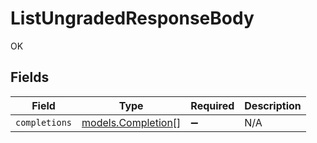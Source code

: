 # ListUngradedResponseBody

OK


## Fields

| Field                                          | Type                                           | Required                                       | Description                                    |
| ---------------------------------------------- | ---------------------------------------------- | ---------------------------------------------- | ---------------------------------------------- |
| `completions`                                  | [models.Completion](../models/completion.md)[] | :heavy_minus_sign:                             | N/A                                            |